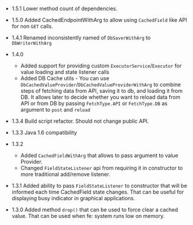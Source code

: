 * 1.5.1 Lower method count of dependencies.
* 1.5.0 Added CachedEndpointWithArg to allow using ```CachedField``` like API for non ```GET``` calls.
* 1.4.1 Renamed inconsistently named of ```DbSaverWithArg``` to ```DbWriterWithArg```
* 1.4.0 
  * Added support for providing custom ```ExecutorService```/```Executor``` for value loading and state listener calls
  * Added DB Cache utils - You can use ```DbCachedValueProvider```/```DbCachedValueProviderWithArg``` to combine
  steps of fetching data from API, saving it to db, and loading it from DB. It allows later to decide whether you
  want to reload data from API or from DB by passing ```FetchType.API``` or ```FetchType.DB``` as argument to ```post```
  and ```reload```
 
* 1.3.4 Build script refactor. Should not change public API.
* 1.3.3 Java 1.6 compatibility
* 1.3.2 
  * Added ```CachedFieldWithArg``` that allows to pass argument to value Provider. 
  * Changed ```FieldStateListener``` api from requiring it in constructor to more traditional add/remove listener.
* 1.3.1 Added ability to pass ```FieldStateListener``` to constructor that will be informed each time CachedField state changes. 
That can be useful for displaying busy indicator in graphical applications.
* 1.3.0 Added method ```drop()``` that can be used to force clear a cached value. That can be used when fe: system runs low on memory.